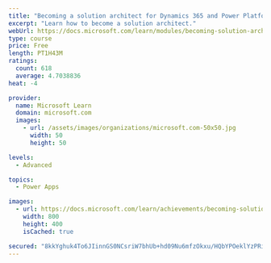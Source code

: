 ```yaml
---
title: "Becoming a solution architect for Dynamics 365 and Power Platform"
excerpt: "Learn how to become a solution architect."
webUrl: https://docs.microsoft.com/learn/modules/becoming-solution-architect/
type: course
price: Free
length: PT1H43M
ratings:
  count: 618
  average: 4.7038836
heat: -4

provider:
  name: Microsoft Learn
  domain: microsoft.com
  images:
    - url: /assets/images/organizations/microsoft.com-50x50.jpg
      width: 50
      height: 50

levels:
  - Advanced

topics:
  - Power Apps

images:
  - url: https://docs.microsoft.com/learn/achievements/becoming-solution-architect-social.png
    width: 800
    height: 400
    isCached: true

secured: "8kkYghuk4To6JIinnGS0NCsriW7bhUb+hd09Nu6mfzOkxu/HQbYPOeklYzPRivcL4IYUphRdcajuerDMuquNbwsS7Lw0wgoo2yU81b7Uu7jfOlwOdpW9cEfvG2UcbcvueOIwO49t0cOcYwsBizMfJkKzS6S40dzqx5c5TmBWkR68KjEtGMsH00dhuitLLrlwiewuWLtq0MzTCwmg3czQuCwsZ5Azw5NXjjZ8Bdb0y4ga+QJuI0N+ugoNov6TtgaNo7MwKa9H0kNBCfHsuCduErri2co8P4m1yxS9PztnzJEoKarpVpy29VHSskijy0avLdrWomNvqJ3ldJcH5akRqxmgUIlin3Ujvjy/iJKL6RcPmoFiSsS8kMloqcIozn5UvvI1xqeUUs/ISHhBNe4p8eJ6UHrmVauAefI6CGlULGY=;OjlAtvDjQmi5ii2p1oFfMA=="
---
```


